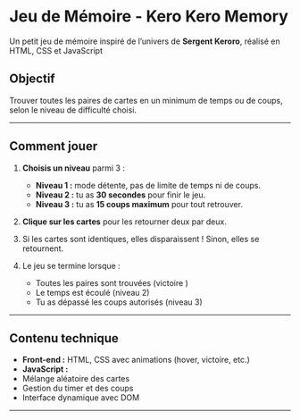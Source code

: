#  Jeu de Mémoire - Kero Kero Memory

Un petit jeu de mémoire inspiré de l’univers de **Sergent Keroro**, réalisé en HTML, CSS et JavaScript 

##  Objectif

Trouver toutes les paires de cartes en un minimum de temps ou de coups, selon le niveau de difficulté choisi.

---

##  Comment jouer

1. **Choisis un niveau** parmi 3 :
   - **Niveau 1 :** mode détente, pas de limite de temps ni de coups.
   - **Niveau 2 :** tu as **30 secondes** pour finir le jeu.
   - **Niveau 3 :** tu as **15 coups maximum** pour tout retrouver.

2. **Clique sur les cartes** pour les retourner deux par deux.

3. Si les cartes sont identiques, elles disparaissent ! Sinon, elles se retournent.

4. Le jeu se termine lorsque :
   - Toutes les paires sont trouvées (victoire )
   - Le temps est écoulé (niveau 2)
   - Tu as dépassé les coups autorisés (niveau 3)

---

##  Contenu technique

-  **Front-end :** HTML, CSS avec animations (hover, victoire, etc.)
-  **JavaScript :**
  - Mélange aléatoire des cartes
  - Gestion du timer et des coups
  - Interface dynamique avec DOM
 
---


